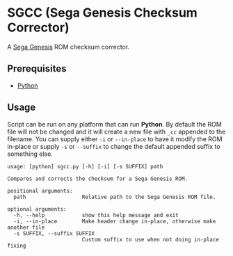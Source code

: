 # SGCC (Sega Genesis Checksum Corrector)

A [Sega Genesis] ROM checksum corrector.

## Prerequisites

- [Python](https://www.python.org/downloads/windows)

## Usage

Script can be run on any platform that can run **Python**. By default the ROM
file will not be changed and it will create a new file with `_cc` appended to
the filename. You can supply either `-i` or `--in-place` to have it modify the
ROM in-place or supply `-s` or `--suffix` to change the default appended suffix
to something else.

```console
usage: [python] sgcc.py [-h] [-i] [-s SUFFIX] path

Compares and corrects the checksum for a Sega Genesis ROM.

positional arguments:
  path                  Relative path to the Sega Genesis ROM file.

optional arguments:
  -h, --help            show this help message and exit
  -i, --in-place        Make header change in-place, otherwise make another file
  -s SUFFIX, --suffix SUFFIX
                        Custom suffix to use when not doing in-place fixing
```

<!-- links -->
[Sega Genesis]: https://en.wikipedia.org/wiki/Sega_Genesis
